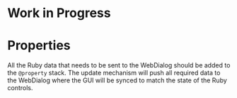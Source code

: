 # Work in Progress

# Properties

All the Ruby data that needs to be sent to the WebDialog should be added to the
`@property` stack. The update mechanism will push all required data to the
WebDialog where the GUI will be synced to match the state of the Ruby controls.
